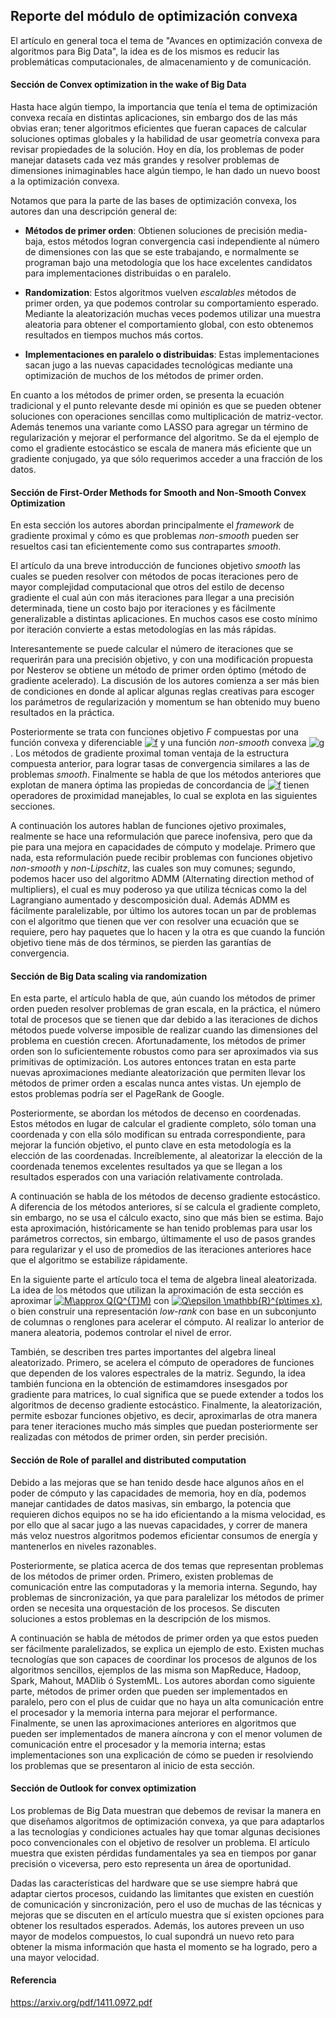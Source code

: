 ## Reporte del módulo de optimización convexa

El artículo en general toca el tema de "Avances en optimización convexa de algoritmos para Big Data", la idea es de los mismos es reducir las problemáticas computacionales, de almacenamiento y de comunicación.

#### Sección de Convex optimization in the wake of Big Data

Hasta hace algún tiempo, la importancia que tenía el tema de optimización convexa recaía en distintas aplicaciones, sin embargo dos de las más obvias eran; tener algoritmos eficientes que fueran capaces de calcular soluciones optimas globales y la habilidad de usar geometría convexa para revisar propiedades de la solución. Hoy en día, los problemas de poder manejar datasets cada vez más grandes y resolver problemas de dimensiones inimaginables hace algún tiempo, le han dado un nuevo boost a la optimización convexa.

Notamos que para la parte de las bases de optimización convexa, los autores dan una descripción general de:

- **Métodos de primer orden**: Obtienen soluciones de precisión media-baja, estos métodos logran convergencia casi independiente al número de dimensiones con las  que se este trabajando, e normalmente se programan bajo una metodología que los hace excelentes candidatos para implementaciones distribuidas o en paralelo.

- **Randomization**: Estos algoritmos vuelven *escalables* métodos de primer orden, ya que podemos controlar su comportamiento esperado. Mediante la aleatorización muchas veces podemos utilizar una muestra aleatoria para obtener el comportamiento global, con esto obtenemos resultados en tiempos muchos más cortos.

- **Implementaciones en paralelo o distribuidas**: Estas implementaciones sacan jugo a las nuevas capacidades tecnológicas mediante una optimización de muchos de los métodos de primer orden.

En cuanto a los métodos de primer orden, se presenta la ecuación tradicional y el punto relevante desde mi opinión es que se pueden obtener soluciones con operaciones sencillas como multiplicación de matriz-vector. Además tenemos una variante como LASSO para agregar un término de regularización y mejorar el performance del algoritmo. Se da el ejemplo de como el gradiente estocástico se escala de manera más eficiente que un gradiente conjugado, ya que sólo requerimos acceder a una fracción de los datos.

#### Sección de First-Order Methods for Smooth and Non-Smooth Convex Optimization

En esta sección los autores abordan principalmente el *framework* de gradiente proximal y cómo es que problemas *non-smooth* pueden ser resueltos casi tan eficientemente como sus contrapartes *smooth*.

El artículo da una breve introducción de funciones objetivo *smooth* las cuales se pueden resolver con métodos de pocas iteraciones pero de mayor complejidad computacional que otros del estilo de decenso gradiente el cual aún con más iteraciones para llegar a una precisión determinada, tiene un costo bajo por iteraciones y es fácilmente generalizable a distintas aplicaciones. En muchos casos ese costo mínimo por iteración convierte a estas metodologías en las más rápidas.

Interesantemente se puede calcular el número de iteraciones que se requerirán para una precisión objetivo, y con una modificación propuesta por Nesterov se obtiene un método de primer orden óptimo (método de gradiente acelerado). La discusión de los autores comienza a ser más bien de condiciones en donde al aplicar algunas reglas creativas para escoger los parámetros de regularización y momentum se han obtenido muy bueno resultados en la práctica.

Posteriormente se trata con funciones objetivo *F* compuestas por una función convexa y diferenciable <a href="https://www.codecogs.com/eqnedit.php?latex=f" target="_blank"><img src="https://latex.codecogs.com/gif.latex?f" title="f" /></a> y una función *non-smooth* convexa <a href="https://www.codecogs.com/eqnedit.php?latex=g" target="_blank"><img src="https://latex.codecogs.com/gif.latex?g" title="g" /></a>. Los métodos de gradiente proximal toman ventaja de la estructura compuesta anterior, para lograr tasas de convergencia similares a las de problemas *smooth*. Finalmente se habla de que los métodos anteriores que explotan de manera óptima las propiedas de concordancia de <a href="https://www.codecogs.com/eqnedit.php?latex=f" target="_blank"><img src="https://latex.codecogs.com/gif.latex?f" title="f" /></a> tienen operadores de proximidad manejables, lo cual se explota en las siguientes secciones.

A continuación los autores hablan de funciones ojetivo proximales, realmente se hace una reformulación que parece inofensiva, pero que da pie para una mejora en capacidades de cómputo y modelaje. Primero que nada, esta reformulación puede recibir problemas con funciones objetivo *non-smooth* y *non-Lipschitz*, las cuales son muy comunes; segundo, podemos hacer uso del algoritmo ADMM (Alternating direction method of multipliers), el cual es muy poderoso ya que utiliza técnicas como la del Lagrangiano aumentado y descomposición dual. Además ADMM es fácilmente paralelizable, por último los autores tocan un par de problemas con el algoritmo que tienen que ver con resolver una ecuación que se requiere, pero hay paquetes que lo hacen y la otra es que cuando la función objetivo tiene más de dos términos, se pierden las garantías de convergencia.

#### Sección de Big Data scaling via randomization

En esta parte, el artículo habla de que, aún cuando los métodos de primer orden pueden resolver problemas de gran escala, en la práctica, el número total de procesos que se tienen que dar debido a las iteraciones de dichos métodos puede volverse imposible de realizar cuando las dimensiones del problema en cuestión crecen. Afortunadamente, los métodos de primer orden son lo suficientemente robustos como para ser aproximados via sus primitivas de optimización. Los autores entonces tratan en esta parte nuevas aproximaciones mediante aleatorización que permiten llevar los métodos de primer orden a escalas nunca antes vistas. Un ejemplo de estos problemas podría ser el PageRank de Google.

Posteriormente, se abordan los métodos de decenso en coordenadas. Estos métodos en lugar de calcular el gradiente completo, sólo toman una coordenada y con ella sólo modifican su entrada correspondiente, para mejorar la función objetivo, el punto clave en esta metodología es la elección de las coordenadas. Increíblemente, al aleatorizar la elección de la coordenada tenemos excelentes resultados ya que se llegan a los resultados esperados con una variación relativamente controlada.

A continuación se habla de los métodos de decenso gradiente estocástico. A diferencia de los métodos anteriores, sí se calcula el gradiente completo, sin embargo, no se usa el cálculo exacto, sino que más bien se estima. Bajo esta aproximación, históricamente se han tenido problemas para usar los parámetros correctos, sin embargo, últimamente el uso de pasos grandes para regularizar y el uso de promedios de las iteraciones anteriores hace que el algoritmo se estabilize rápidamente.

En la siguiente parte el artículo toca el tema de algebra lineal aleatorizada. La idea de los métodos que utilizan la aproximación de esta sección es aproximar <a href="https://www.codecogs.com/eqnedit.php?latex=M\approx&space;Q(Q^{T}M)" target="_blank"><img src="https://latex.codecogs.com/gif.latex?M\approx&space;Q(Q^{T}M)" title="M\approx Q(Q^{T}M)" /></a> con <a href="https://www.codecogs.com/eqnedit.php?latex=Q\epsilon&space;\mathbb{R}^{p\times&space;x}" target="_blank"><img src="https://latex.codecogs.com/gif.latex?Q\epsilon&space;\mathbb{R}^{p\times&space;x}" title="Q\epsilon \mathbb{R}^{p\times x}" /></a>, o bien construir una representación *low-rank* con base en un subconjunto de columnas o renglones para acelerar el cómputo. Al realizar lo anterior de manera aleatoria, podemos controlar el nivel de error.

También, se describen tres partes importantes del algebra lineal aleatorizado. Primero, se acelera el cómputo de operadores de funciones que dependen de los valores espectrales de la matriz. Segundo, la idea también funciona en la obtención de estimamdores insesgados por gradiente para matrices, lo cual significa que se puede extender a todos los algoritmos de decenso gradiente estocástico. Finalmente, la aleatorización, permite esbozar funciones objetivo, es decir, aproximarlas de otra manera para tener iteraciones mucho más simples que puedan posteriormente ser realizadas con métodos de primer orden, sin perder precisión.

#### Sección de Role of parallel and distributed computation

Debido a las mejoras que se han tenido desde hace algunos años en el poder de cómputo y las capacidades de memoria, hoy en día, podemos manejar cantidades de datos masivas, sin embargo, la potencia que requieren dichos equipos no se ha ido eficientando a la misma velocidad, es por ello que al sacar jugo a las nuevas capacidades, y correr de manera más veloz nuestros algoritmos podemos eficientar consumos de energía y mantenerlos en niveles razonables.

Posteriormente, se platica acerca de dos temas que representan problemas de los métodos de primer orden. Primero, existen problemas de comunicación entre las computadoras y la memoria interna. Segundo, hay problemas de sincronización, ya que para paralelizar los métodos de primer orden se necesita una orquestación de los procesos. Se discuten soluciones a estos problemas en la descripción de los mismos.

A continuación se habla de métodos de primer orden ya que estos pueden ser fácilmente paralelizados, se explica un ejemplo de esto. Existen muchas tecnologías que son capaces de coordinar los procesos de algunos de los algoritmos sencillos, ejemplos de las misma son MapReduce, Hadoop, Spark, Mahout, MADlib ó SystemML. Los autores abordan como siguiente parte, métodos de primer orden que pueden ser implementados en paralelo, pero con el plus de cuidar que no haya un alta comunicación entre el procesador y la memoria interna para mejorar el performance. Finalmente, se unen las aproximaciones anteriores en algoritmos que pueden ser implementados de manera aíncrona y con el menor volumen de comunicación entre el procesador y la memoria interna; estas implementaciones son una explicación de cómo se pueden ir resolviendo los problemas que se presentaron al inicio de esta sección.

#### Sección de Outlook for convex optimization

Los problemas de Big Data muestran que debemos de revisar la manera en que diseñamos algoritmos de optimización convexa, ya que para adaptarlos a las tecnologías y condiciones actuales hay que tomar algunas decisiones poco convencionales con el objetivo de resolver un problema. El artículo muestra que existen pérdidas fundamentales ya sea en tiempos por ganar precisión o viceversa, pero esto representa un área de oportunidad.

Dadas las características del hardware que se use siempre habrá que adaptar ciertos procesos, cuidando las limitantes que existen en cuestión de comunicación y sincronización, pero el uso de muchas de las técnicas y mejoras que se discuten en el artículo muestra que sí existen opciones para obtener los resultados esperados. Además, los autores preveen un uso mayor de modelos compuestos, lo cual supondrá un nuevo reto para obtener la misma información que hasta el momento se ha logrado, pero a una mayor velocidad.

#### Referencia

https://arxiv.org/pdf/1411.0972.pdf

